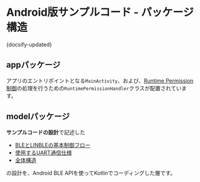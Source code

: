 # Android版サンプルコード - パッケージ構造

{docsify-updated}

## appパッケージ

アプリのエントリポイントとなる`MainActivity`、および、[Runtime Permission制御]( platform/android/launch-app?id=位置情報についてのruntime-permission取得 )の処理を行うための`RuntimePermissionHandler`クラスが配置されています。

## modelパッケージ

**サンプルコードの設計**で記述した

* [BLEとLINBLEの基本制御フロー](common/flows/introduction.md)
* [使用するUART通信仕様](common/command-interface.md)
* [全体構造](common/classes.md)

の設計を、Android BLE APIを使ってKotlinでコーディングした層です。

